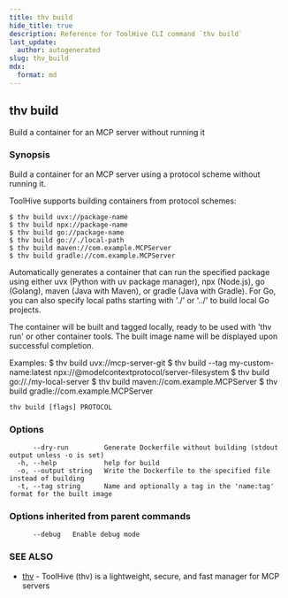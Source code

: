 ```yaml
---
title: thv build
hide_title: true
description: Reference for ToolHive CLI command `thv build`
last_update:
  author: autogenerated
slug: thv_build
mdx:
  format: md
---
```


## thv build

Build a container for an MCP server without running it

### Synopsis

Build a container for an MCP server using a protocol scheme without running it.

ToolHive supports building containers from protocol schemes:

	$ thv build uvx://package-name
	$ thv build npx://package-name
	$ thv build go://package-name
	$ thv build go://./local-path
	$ thv build maven://com.example.MCPServer
	$ thv build gradle://com.example.MCPServer

Automatically generates a container that can run the specified package
using either uvx (Python with uv package manager), npx (Node.js),
go (Golang), maven (Java with Maven), or gradle (Java with Gradle).
For Go, you can also specify local paths starting with './' or '../'
to build local Go projects.

The container will be built and tagged locally, ready to be used with 'thv run'
or other container tools. The built image name will be displayed upon successful completion.

Examples:
	$ thv build uvx://mcp-server-git
	$ thv build --tag my-custom-name:latest npx://@modelcontextprotocol/server-filesystem
	$ thv build go://./my-local-server
	$ thv build maven://com.example.MCPServer
	$ thv build gradle://com.example.MCPServer

```
thv build [flags] PROTOCOL
```

### Options

```
      --dry-run         Generate Dockerfile without building (stdout output unless -o is set)
  -h, --help            help for build
  -o, --output string   Write the Dockerfile to the specified file instead of building
  -t, --tag string      Name and optionally a tag in the 'name:tag' format for the built image
```

### Options inherited from parent commands

```
      --debug   Enable debug mode
```

### SEE ALSO

* [thv](thv.md)	 - ToolHive (thv) is a lightweight, secure, and fast manager for MCP servers

